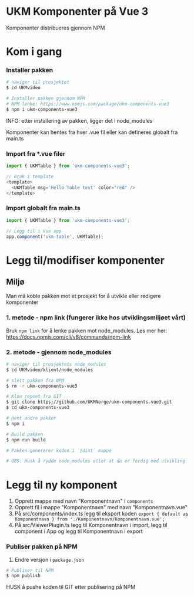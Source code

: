 # UKM Komponenter på Vue 3

Komponenter distribueres gjennom NPM


# Kom i gang

### Installer pakken
```bash
# naviger til prosjektet
$ cd UKMvideo

# Installer pakken gjennom NPM
# NPM lenke: https://www.npmjs.com/package/ukm-components-vue3
$ npm i ukm-components-vue3
```

INFO: etter installering av pakken, ligger det i node_modules

Komponenter kan hentes fra hver .vue fil eller kan defineres globalt fra main.ts

### Import fra *.vue filer
```js
import { UKMTable } from 'ukm-components-vue3';

// Bruk i template
<template>
  <UKMTable msg='Hello Table test' color="red" />
</template>
```

### Import globalt fra main.ts
```js
import { UKMTable } from 'ukm-components-vue3';

// Legg til i Vue app
app.component('ukm-table', UKMTable);
```


# Legg til/modifiser komponenter

## Miljø
Man må koble pakken mot et prosjekt for å utvikle eller redigere komponenter

### 1. metode - npm link (fungerer ikke hos utviklingsmiljøet vårt)
Bruk `npm link` for å lenke pakken mot node_modules. Les mer her: https://docs.npmjs.com/cli/v8/commands/npm-link

### 2. metode - gjennom node_modules

```bash
# naviger til prosjektets node_modules
$ cd UKMvideo/klient/node_modules

# slett pakken fra NPM
$ rm -r ukm-components-vue3

# Klon repoet fra GIT
$ git clone https://github.com/UKMNorge/ukm-components-vue3.git
$ cd ukm-components-vue3

# Hent andre pakker
$ npm i

# Build pakken
$ npm run build

# Pakken genererer koden i `/dist` mappe

# OBS: Husk å rydde node_modules etter at du er ferdig med utvikling
```

# Legg til ny komponent


1. Opprett mappe med navn "Komponentnavn" i `components`
2. Opprett fil i mappe "Komponentnavn" med navn "Komponentnavn.vue"
3. På src/components/index.ts legg til eksport koden `export { default as Komponentnavn } from './Komponentnavn/Komponentnavn.vue';`
4. På src/ViewerPlugin.ts legg til Komponentnavn i import, legg til component i App og legg til Komponentnavn i export

### Publiser pakken på NPM

1. Endre versjon i `package.json`

```bash
# Publiser til NPM
$ npm publish
```

HUSK å pushe koden til GIT etter publisering på NPM
